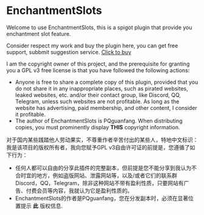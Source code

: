 # EnchantmentSlots

Welcome to use EnchantmentSlots, this is a spigot plugin that provide you enchantment slot feature.

Consider respect my work and buy the plugin here, you can get free support, subbmit suggestion service. [Click to buy](https://www.spigotmc.org/resources/enchantmentslots-add-enchantment-slot-feature-to-your-server-1-17-1-20.113048/)

I am the copyright owner of this project, and the prerequisite for granting you a GPL v3 free license is that you have followed the following actions:
- Anyone is free to share a complete copy of this plugin, provided that you do not share it in any inappropriate places, such as pirated websites, leaked websites, etc. and/or their contact group, like Discord, QQ, Telegram, unless such websites are not profitable. As long as the website has advertising, paid membership, and other content, I consider it profitable.
- The author of EnchantmentSlots is PQguanfang. When distributing copies, you must prominently display **THIS** copyright information. 

对于国内某些践踏他人劳动果实，不尊重作者辛苦付出的某些人，特地中文标识：
我是该项目的版权所有者，我向您赋予GPL v3自由许可证的前提是，您遵循了如下行为：
- 任何人都可以自由的分享此插件的完整副本，但前提是您不能分享到我认为不合时宜的地方，例如盗版网站、泄露网站等，以及/或者它们的联系群 Discord，QQ，Telegram，除非这种网站不带有盈利性质，只要网站有广告、付费会员等内容，我就认为它是盈利性质的。
- EnchantmentSlots的作者是PQguanfang，您在分发副本时，必须在显著位置提示 **此** 版权信息.
